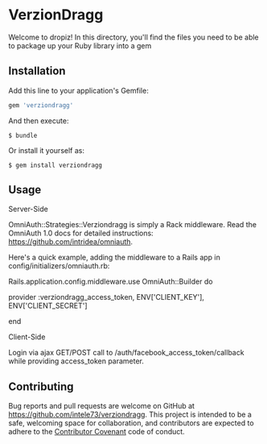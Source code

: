 # VerzionDragg

Welcome to dropiz! In this directory, you'll find the files you need to be able to package up your Ruby library into a gem

## Installation

Add this line to your application's Gemfile:

```ruby
gem 'verziondragg'
```

And then execute:

    $ bundle

Or install it yourself as:

    $ gem install verziondragg

## Usage

Server-Side

OmniAuth::Strategies::Verziondragg is simply a Rack middleware. Read the OmniAuth 1.0 docs for detailed instructions: https://github.com/intridea/omniauth.

Here's a quick example, adding the middleware to a Rails app in config/initializers/omniauth.rb:

Rails.application.config.middleware.use OmniAuth::Builder do

  provider :verziondragg_access_token, ENV['CLIENT_KEY'], ENV['CLIENT_SECRET']
  
end

Client-Side

Login via ajax GET/POST call to /auth/facebook_access_token/callback while providing access_token parameter.


## Contributing

Bug reports and pull requests are welcome on GitHub at https://github.com/intele73/verziondragg. This project is intended to be a safe, welcoming space for collaboration, and contributors are expected to adhere to the [Contributor Covenant](http://contributor-covenant.org) code of conduct.
